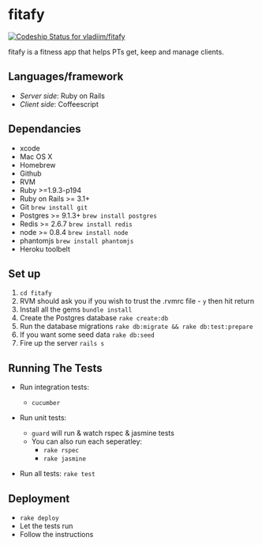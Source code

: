 # fitafy

[ ![Codeship Status for vladiim/fitafy](https://www.codeship.io/projects/5fb28c70-58aa-0130-9807-123138152df8/status?branch=master)](https://www.codeship.io/projects/1511)

<!-- ![](./app/assets/images/logo_on_black_v01.jpeg) -->

fitafy is a fitness app that helps PTs get, keep and manage clients.

## Languages/framework

* _Server side_: Ruby on Rails
* _Client side_: Coffeescript

## Dependancies

* xcode
* Mac OS X
* Homebrew
* Github
* RVM
* Ruby            >=1.9.3-p194
* Ruby on Rails   >= 3.1+
* Git                       `brew install git`
* Postgres        >= 9.1.3+ `brew install postgres`
* Redis           >= 2.6.7  `brew install redis`
* node            >= 0.8.4  `brew install node`
* phantomjs                 `brew install phantomjs`
* Heroku toolbelt

## Set up

1. `cd fitafy`
2. RVM should ask you if you wish to trust the .rvmrc file - `y` then hit return
3. Install all the gems `bundle install`
4. Create the Postgres database `rake create:db`
5. Run the database migrations `rake db:migrate && rake db:test:prepare`
6. If you want some seed data `rake db:seed`
7. Fire up the server `rails s`

## Running The Tests

* Run integration tests:
	- `cucumber`

* Run unit tests:
    - `guard` will run & watch rspec & jasmine tests
    - You can also run each seperatley:
    	* `rake rspec`
    	* `rake jasmine`

* Run all tests: `rake test`

## Deployment

* `rake deploy`
* Let the tests run
* Follow the instructions